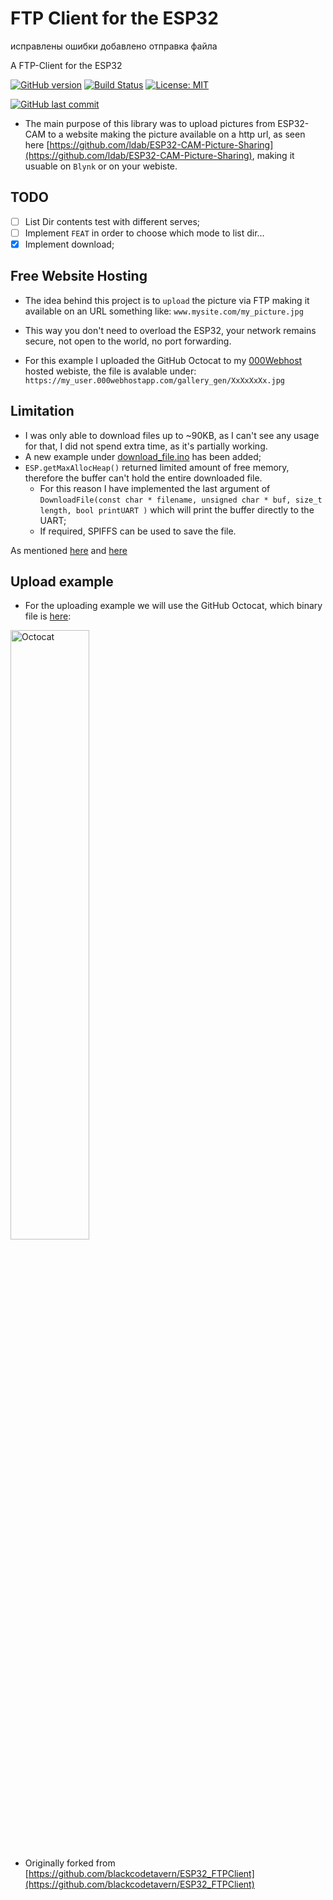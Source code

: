 # FTP Client for the ESP32

исправлены ошибки
добавлено отправка файла 


A FTP-Client for the ESP32

[![GitHub version](https://img.shields.io/github/release/ldab/ESP32_FTPClient.svg)](https://github.com/ldab/ESP32_FTPClient/releases/latest)
[![Build Status](https://travis-ci.org/ldab/ESP32_FTPClient.svg?branch=master)](https://travis-ci.org/ldab/ESP32_FTPClient)
[![License: MIT](https://img.shields.io/badge/License-MIT-green.svg)](https://github.com/ldab/ESP32_FTPClient/blob/master/LICENSE)

[![GitHub last commit](https://img.shields.io/github/last-commit/ldab/ESP32_FTPClient.svg?style=social)](https://github.com/ldab/ESP32_FTPClient)

* The main purpose of this library was to upload pictures from ESP32-CAM to a website making the picture available on a http url, as seen here [https://github.com/ldab/ESP32-CAM-Picture-Sharing](https://github.com/ldab/ESP32-CAM-Picture-Sharing), making it usuable on `Blynk` or on your webiste.

## TODO

- [ ] List Dir contents test with different serves;
- [ ] Implement `FEAT` in order to choose which mode to list dir...
- [x] Implement download;

## Free Website Hosting

* The idea behind this project is to `upload` the picture via FTP making it available on an URL something like: `www.mysite.com/my_picture.jpg`

* This way you don't need to overload the ESP32, your network remains secure, not open to the world, no port forwarding.

* For this example I uploaded the GitHub Octocat to my [000Webhost](https://www.000webhost.com/) hosted webiste, the file is avalable under: `https://my_user.000webhostapp.com/gallery_gen/XxXxXxXx.jpg`

## Limitation

* I was only able to download files up to ~90KB, as I can't see any usage for that, I did not spend extra time, as it's partially working.
* A new example under [download_file.ino](./examples/donload_file/download_file.ino) has been added;
* `ESP.getMaxAllocHeap()` returned limited amount of free memory, therefore the buffer can't hold the entire downloaded file.
  * For this reason I have implemented the last argument of `DownloadFile(const char * filename, unsigned char * buf, size_t length, bool printUART )` which will print the buffer directly to the UART;
  * If required, SPIFFS can be used to save the file.

As mentioned [here](https://github.com/espressif/arduino-esp32/issues/1163) and [here](https://github.com/espressif/esp-idf/issues/3497)

## Upload example

* For the uploading example we will use the GitHub Octocat, which binary file is [here](./src/octocat.h):

 <img src="https://github.githubassets.com/images/modules/logos_page/Octocat.png" alt="Octocat" width="50%"> 
 
* Originally forked from [https://github.com/blackcodetavern/ESP32_FTPClient](https://github.com/blackcodetavern/ESP32_FTPClient)
